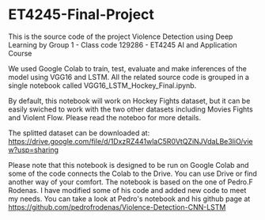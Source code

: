 # ET4245-Final-Project
This is the source code of the project Violence Detection using Deep Learning by Group 1 - Class code 129286 - ET4245 AI and Application Course

We used Google Colab to train, test, evaluate and make inferences of the model using VGG16 and LSTM. All the related source code is grouped in a single notebook called VGG16_LSTM_Hockey_Final.ipynb. 

By default, this notebook will work on Hockey Fights dataset, but it can be easily swiched to work with the two other datasets including Movies Fights and Violent Flow. Please read the noteboo for more details. 

The splitted dataset can be downloaded at: https://drive.google.com/file/d/1DxzRZ441wlaC5R0VtQZiNJVdaLBe3liO/view?usp=sharing

Please note that this notebook is designed to be run on Google Colab and some of the code connects the Colab to the Drive. You can use Drive or find another way of your comfort.
The notebook is based on the one of Pedro.F Rodenas. I have modified some of his code and added new code to meet my needs. You can take a look at Pedro's notebook and his github page at https://github.com/pedrofrodenas/Violence-Detection-CNN-LSTM
